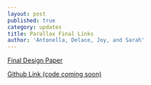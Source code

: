 ```yaml
---
layout: post
published: true
category: updates
title: Parallax Final Links
author: 'Antonella, Delace, Joy, and Sarah'
---
```

[Final Design Paper](https://docs.google.com/document/d/1tR_ubPGjU0_NqcsAdWrbTX6JL-royGOEo7jzW9U8nWI/edit?usp=sharing)

[Github Link (code coming soon)](https://github.com/edwardsarah/parallax2)
